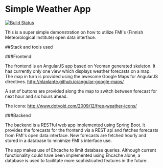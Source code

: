 Simple Weather App
==================

[![Build Status](http://ec2-54-77-27-227.eu-west-1.compute.amazonaws.com:8080/buildStatus/icon?job=simple-weather-app)](http://ec2-54-77-27-227.eu-west-1.compute.amazonaws.com:8080/job/simple-weather-app/)

This is a super simple demonstration on how to utilize FMI's (Finnish Meteorological Institute) open data interface.

##Stack and tools used

###Frontend

The frontend is an AngularJS app based on Yeoman generated skeleton. It has currently only one view which displays weather forecasts on a map. The map in turn is provided using the awesome Google Maps for AngularJS directives.
http://nlaplante.github.io/angular-google-maps/

A set of buttons are provided along the map to switch between forecast for next hour and six hours ahead.

The icons: http://www.dotvoid.com/2009/12/free-weather-icons/

###Backend

The backend is a RESTful web app implemented using Spring Boot. It provides the forecasts for the frontend via a REST api and fetches forecasts from FMI's open data interface. New forecasts are fetched hourly and stored in a database to minimize FMI's interface use.

The app makes use of Ehcache to limit database queries. Although current functionality could have been implemented using Ehcache alone, a database is used to facilitate more sophisticated features in the future.




